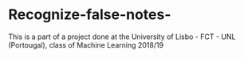 # Recognize-false-notes-
This is a part of a project done at the University of Lisbo - FCT - UNL (Portougal), class of Machine Learning 2018/19
